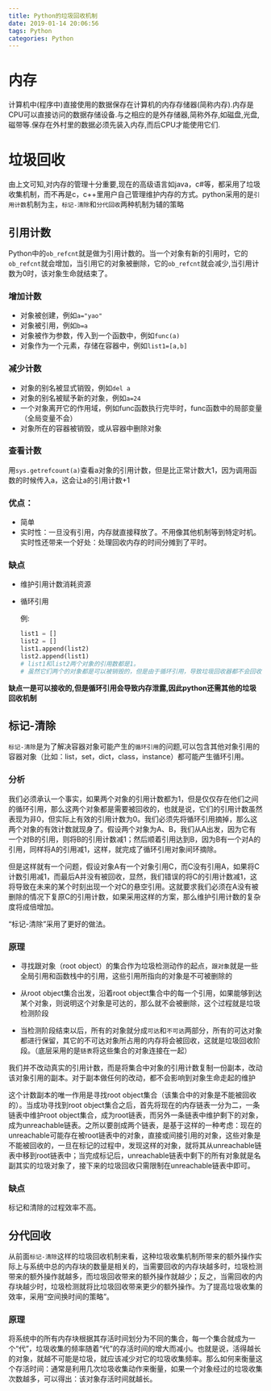 ```yaml
---
title: Python的垃圾回收机制
date: 2019-01-14 20:06:56
tags: Python
categories: Python
---
```


# 内存

计算机中(程序中)直接使用的数据保存在计算机的内存存储器(简称内存).内存是CPU可以直接访问的数据存储设备.与之相应的是外存储器,简称外存,如磁盘,光盘,磁带等.保存在外村里的数据必须先装入内存,而后CPU才能使用它们.

<!--more-->

# 垃圾回收

由上文可知,对内存的管理十分重要,现在的高级语言如java，c#等，都采用了垃圾收集机制，而不再是c，c++里用户自己管理维护内存的方式。python采用的是`引用计数`机制为主，`标记-清除`和`分代回收`两种机制为辅的策略

## 引用计数

Python中的`ob_refcnt`就是做为引用计数的。当一个对象有新的引用时，它的`ob_refcnt`就会增加，当引用它的对象被删除，它的`ob_refcnt`就会减少,当引用计数为0时，该对象生命就结束了。

### 增加计数

- 对象被创建，例如`a="yao"`
- 对象被引用，例如`b=a`
- 对象被作为参数，传入到一个函数中，例如`func(a)`
- 对象作为一个元素，存储在容器中，例如`list1=[a,b]`

### 减少计数

- 对象的别名被显式销毁，例如`del a`
- 对象的别名被赋予新的对象，例如`a=24`
- 一个对象离开它的作用域，例如func函数执行完毕时，func函数中的局部变量（全局变量不会）
- 对象所在的容器被销毁，或从容器中删除对象

### 查看计数

用`sys.getrefcount(a)`查看a对象的引用计数，但是比正常计数大1，因为调用函数的时候传入a，这会让a的引用计数+1

### 优点：

- 简单
- 实时性：一旦没有引用，内存就直接释放了。不用像其他机制等到特定时机。实时性还带来一个好处：处理回收内存的时间分摊到了平时。

### 缺点

- 维护引用计数消耗资源

- 循环引用

    例:

    ```python
    list1 = []
    list2 = []
    list1.append(list2)
    list2.append(list1)
    # list1和list2两个对象的引用数都是1。
    # 虽然它们两个的对象都是可以被销毁的，但是由于循环引用，导致垃圾回收器都不会回收它们
    ```

**缺点一是可以接收的,但是循环引用会导致内存泄露,因此python还需其他的垃圾回收机制**

## 标记-清除

`标记-清除`是为了解决容器对象可能产生的`循环引用`的问题,可以包含其他对象引用的容器对象（比如：list，set，dict，class，instance）都可能产生循环引用。

### 分析

我们必须承认一个事实，如果两个对象的引用计数都为1，但是仅仅存在他们之间的循环引用，那么这两个对象都是需要被回收的，也就是说，它们的引用计数虽然表现为非0，但实际上有效的引用计数为0。我们必须先将循环引用摘掉，那么这两个对象的有效计数就现身了。假设两个对象为A、B，我们从A出发，因为它有一个对B的引用，则将B的引用计数减1；然后顺着引用达到B，因为B有一个对A的引用，同样将A的引用减1，这样，就完成了循环引用对象间环摘除。

但是这样就有一个问题，假设对象A有一个对象引用C，而C没有引用A，如果将C计数引用减1，而最后A并没有被回收，显然，我们错误的将C的引用计数减1，这将导致在未来的某个时刻出现一个对C的悬空引用。这就要求我们必须在A没有被删除的情况下复原C的引用计数，如果采用这样的方案，那么维护引用计数的复杂度将成倍增加。

“标记-清除”采用了更好的做法。

### 原理

- 寻找跟对象（root object）的集合作为垃圾检测动作的起点，`跟对象`就是一些全局引用和函数栈中的引用，这些引用所指向的对象是不可被删除的

- 从root object集合出发，沿着root object集合中的每一个引用，如果能够到达某个对象，则说明这个对象是可达的，那么就不会被删除，这个过程就是垃圾检测阶段

- 当检测阶段结束以后，所有的对象就分成`可达`和`不可达`两部分，所有的可达对象都进行保留，其它的不可达对象所占用的内存将会被回收，这就是垃圾回收阶段。（底层采用的是`链表`将这些集合的对象连接在一起）

我们并不改动真实的引用计数，而是将集合中对象的引用计数复制一份副本，改动该对象引用的副本。对于副本做任何的改动，都不会影响到对象生命走起的维护

这个计数副本的唯一作用是寻找root object集合（该集合中的对象是不能被回收的）。当成功寻找到root object集合之后，首先将现在的内存链表一分为二，一条链表中维护root object集合，成为root链表，而另外一条链表中维护剩下的对象，成为unreachable链表。之所以要剖成两个链表，是基于这样的一种考虑：现在的unreachable可能存在被root链表中的对象，直接或间接引用的对象，这些对象是不能被回收的，一旦在标记的过程中，发现这样的对象，就将其从unreachable链表中移到root链表中；当完成标记后，unreachable链表中剩下的所有对象就是名副其实的垃圾对象了，接下来的垃圾回收只需限制在unreachable链表中即可。

### 缺点

标记和清除的过程效率不高。

## 分代回收

从前面`标记-清除`这样的垃圾回收机制来看，这种垃圾收集机制所带来的额外操作实际上与系统中总的内存块的数量是相关的，当需要回收的内存块越多时，垃圾检测带来的额外操作就越多，而垃圾回收带来的额外操作就越少；反之，当需回收的内存块越少时，垃圾检测就将比垃圾回收带来更少的额外操作。为了提高垃圾收集的效率，采用“空间换时间的策略”。

### 原理

将系统中的所有内存块根据其存活时间划分为不同的集合，每一个集合就成为一个“代”，垃圾收集的频率随着“代”的存活时间的增大而减小。也就是说，活得越长的对象，就越不可能是垃圾，就应该减少对它的垃圾收集频率。那么如何来衡量这个存活时间：通常是利用几次垃圾收集动作来衡量，如果一个对象经过的垃圾收集次数越多，可以得出：该对象存活时间就越长。